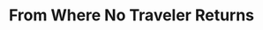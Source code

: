 ---
layout:       post
title:        "From Where No Traveler Returns"
url:          "/posts/death.html"
canonical_url: "/posts/death.html"
redirect_to: /posts/death.html
---